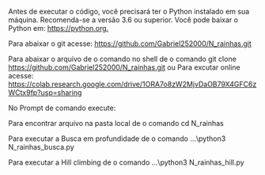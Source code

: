 Antes de executar o código, você precisará ter o Python instalado em sua máquina. Recomenda-se a versão 3.6 ou superior. Você pode baixar o Python em: <https://python.org.>

Para abaixar o git acesse: <https://github.com/Gabriel252000/N_rainhas.git>

Para abaixar o arquivo de o comando no shell de o comando
git clone https://github.com/Gabriel252000/N_rainhas.git
            ou
Para excutar online acesse: <https://colab.research.google.com/drive/1ORA7o8zW2MjvDaOB79X4GFC6zWCtx9fp?usp=sharing>


No Prompt de comando execute:

Para encontrar arquivo na pasta local de o comando 
cd N_rainhas

Para executar a Busca em profundidade de o comando 
...\python3 N_rainhas_busca.py
 
            
Para executar a Hill climbing de o comando 
...\python3 N_rainhas_hill.py
